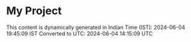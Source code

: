 # My Project

This content is dynamically generated in Indian Time (IST): 2024-06-04 19:45:09 IST
Converted to UTC: 2024-06-04 14:15:09 UTC
